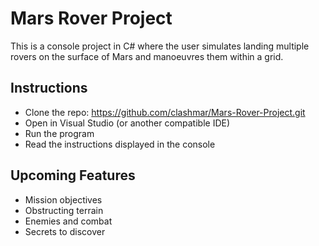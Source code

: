# Mars Rover Project
This is a console project in C# where the user simulates landing multiple rovers on the surface of Mars and manoeuvres them within a grid.

## Instructions
* Clone the repo: https://github.com/clashmar/Mars-Rover-Project.git
* Open in Visual Studio (or another compatible IDE)
* Run the program
* Read the instructions displayed in the console

## Upcoming Features
* Mission objectives
* Obstructing terrain
* Enemies and combat
* Secrets to discover

